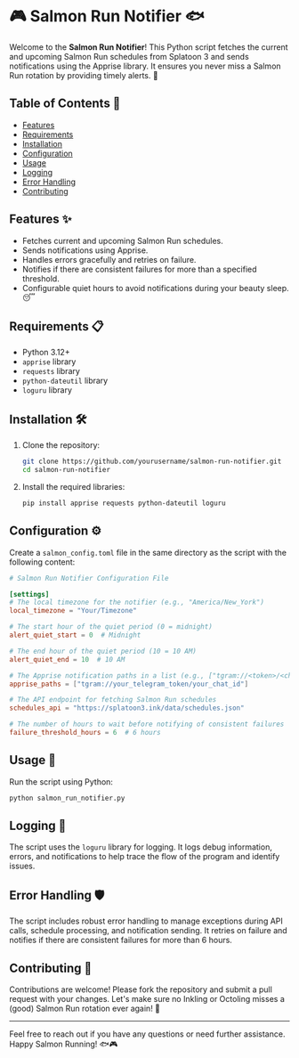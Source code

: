 # 🎮 Salmon Run Notifier 🐟

Welcome to the **Salmon Run Notifier**! This Python script fetches the current and upcoming Salmon Run schedules from Splatoon 3 and sends notifications using the Apprise library. It ensures you never miss a Salmon Run rotation by providing timely alerts. 🎉

## Table of Contents 📑

- [Features](#features)
- [Requirements](#requirements)
- [Installation](#installation)
- [Configuration](#configuration)
- [Usage](#usage)
- [Logging](#logging)
- [Error Handling](#error-handling)
- [Contributing](#contributing)

## Features ✨

- Fetches current and upcoming Salmon Run schedules.
- Sends notifications using Apprise.
- Handles errors gracefully and retries on failure.
- Notifies if there are consistent failures for more than a specified threshold.
- Configurable quiet hours to avoid notifications during your beauty sleep. 😴

## Requirements 📋

- Python 3.12+
- `apprise` library
- `requests` library
- `python-dateutil` library
- `loguru` library

## Installation 🛠️

1. Clone the repository:
    ```sh
    git clone https://github.com/yourusername/salmon-run-notifier.git
    cd salmon-run-notifier
    ```

2. Install the required libraries:
    ```sh
    pip install apprise requests python-dateutil loguru
    ```

## Configuration ⚙️


Create a `salmon_config.toml` file in the same directory as the script with the following content:

```toml
# Salmon Run Notifier Configuration File

[settings]
# The local timezone for the notifier (e.g., "America/New_York")
local_timezone = "Your/Timezone"

# The start hour of the quiet period (0 = midnight)
alert_quiet_start = 0  # Midnight

# The end hour of the quiet period (10 = 10 AM)
alert_quiet_end = 10  # 10 AM

# The Apprise notification paths in a list (e.g., ["tgram://<token>/<chat_id>"])
apprise_paths = ["tgram://your_telegram_token/your_chat_id"]

# The API endpoint for fetching Salmon Run schedules
schedules_api = "https://splatoon3.ink/data/schedules.json"

# The number of hours to wait before notifying of consistent failures
failure_threshold_hours = 6  # 6 hours
```

## Usage 🚀

Run the script using Python:
```sh
python salmon_run_notifier.py
```

## Logging 📜

The script uses the `loguru` library for logging. It logs debug information, errors, and notifications to help trace the flow of the program and identify issues.

## Error Handling 🛡️

The script includes robust error handling to manage exceptions during API calls, schedule processing, and notification sending. It retries on failure and notifies if there are consistent failures for more than 6 hours.

## Contributing 🤝

Contributions are welcome! Please fork the repository and submit a pull request with your changes. Let's make sure no Inkling or Octoling misses a (good) Salmon Run rotation ever again! 🦑

---

Feel free to reach out if you have any questions or need further assistance. Happy Salmon Running! 🐟🎮